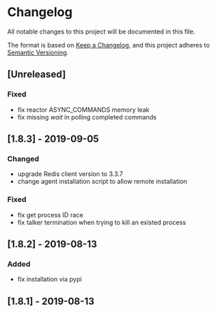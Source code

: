 # Changelog
All notable changes to this project will be documented in this file.

The format is based on [Keep a Changelog](https://keepachangelog.com/en/1.0.0/),
and this project adheres to [Semantic Versioning](https://semver.org/spec/v2.0.0.html).

## [Unreleased]
### Fixed
- fix reactor ASYNC_COMMANDS memory leak
- fix missing *wait* in polling completed commands

## [1.8.3] - 2019-09-05
### Changed
- upgrade Redis client version to 3.3.7
- change agent installation script to allow remote installation

### Fixed
- fix get process ID race
- fix talker termination when trying to kill an existed process

## [1.8.2] - 2019-08-13
### Added
- fix installation via pypi

## [1.8.1] - 2019-08-13
